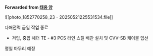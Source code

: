 **Forwarded from [태웅 양](https://t.me/no_username_5898610206)**

![[photo_1852770258_23 - 20250521225531534.file]]

다해전력 금일 작업 종료
- 저압, 중압 헤더 TE - #3 PCS 라인 
  스틸 배관 설치 및 CVV-SB 케이블 입선

명일 마무리 예정